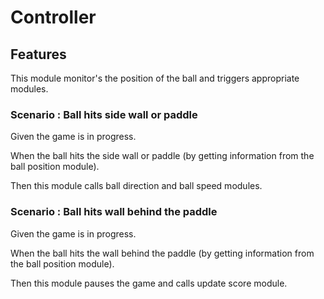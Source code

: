 # Controller

## Features

  This module monitor's the position of the ball and
  triggers appropriate modules.
  
### Scenario : Ball hits side wall or paddle

  Given the game is in progress.
  
  When the ball hits the side wall or paddle (by getting information
      from the ball position module).

  Then this module calls ball direction and ball speed modules.
  
### Scenario : Ball hits wall behind the paddle

  Given the game is in progress.
  
  When the ball hits the wall behind the paddle (by getting information
      from the ball position module).

  Then this module pauses the game and calls update score module.
